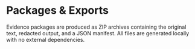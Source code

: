 # Packages & Exports

Evidence packages are produced as ZIP archives containing the original text, redacted output, and a JSON manifest. All files are generated locally with no external dependencies.
